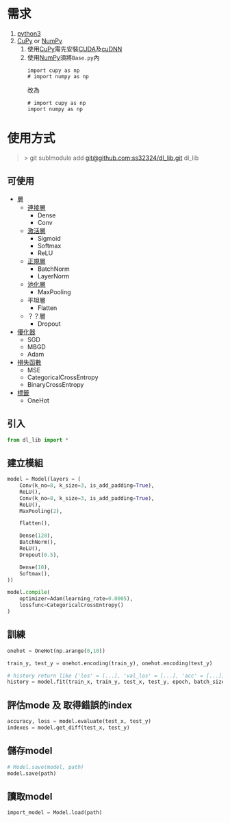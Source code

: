 # 需求
1. [python3](https://www.python.org/download/releases/3.0/)
2. [CuPy](https://cupy.chainer.org/) or [NumPy](https://numpy.org/)
    1. 使用[CuPy](https://cupy.chainer.org/)需先安裝[CUDA](https://developer.nvidia.com/cuda-downloads)及[cuDNN](https://developer.nvidia.com/cudnn)
    2. 使用[NumPy](https://numpy.org/)須將`Base.py`內
        ```
        import cupy as np
        # import numpy as np
        ```
        改為
        ```
        # import cupy as np
        import numpy as np
        ```


# 使用方式
> \> git sublmodule add [git@github.com:ss32324/dl_lib.git](https://github.com/ss32324/dl_lib) dl_lib

## 可使用
- [層](https://github.com/ss32324/dl_lib/blob/master/Layer.py)
    - [連接層](https://github.com/ss32324/dl_lib/blob/master/layer/FullyConnection.py)
        - Dense
        - Conv
    - [激活層](https://github.com/ss32324/dl_lib/blob/master/layer/Activation.py)
        - Sigmoid
        - Softmax
        - ReLU
    - [正規層](https://github.com/ss32324/dl_lib/blob/master/layer/Normalization.py)
        - BatchNorm
        - LayerNorm
    - [池化層](https://github.com/ss32324/dl_lib/blob/master/layer/Pool.py)
        - MaxPooling
    - 平坦層
        - Flatten
    - ？？層
        - Dropout
- [優化器](https://github.com/ss32324/dl_lib/blob/master/Optimizer.py)
    - SGD
    - MBGD
    - Adam
- [損失函數](https://github.com/ss32324/dl_lib/blob/master/LossFunc.py)
    - MSE
    - CategoricalCrossEntropy
    - BinaryCrossEntropy
- [標籤](https://github.com/ss32324/dl_lib/blob/master/PreData.py)
    - OneHot

## 引入
```python
from dl_lib import *
```

## 建立模組
```python
model = Model(layers = (
    Conv(k_no=8, k_size=3, is_add_padding=True),
    ReLU(),
    Conv(k_no=8, k_size=3, is_add_padding=True),
    ReLU(),
    MaxPooling(2),

    Flatten(),

    Dense(128),
    BatchNorm(),
    ReLU(),
    Dropout(0.5),

    Dense(10),
    Softmax(),
))

model.compile(
    optimizer=Adam(learning_rate=0.0005),
    lossfunc=CategoricalCrossEntropy()
)
```

## 訓練
```python
onehot = OneHot(np.arange(0,10))

train_y, test_y = onehot.encoding(train_y), onehot.encoding(test_y)

# history return like {'los' = [...], 'val_los' = [...], 'acc' = [...], 'val_acc' = [...]}
history = model.fit(train_x, train_y, test_x, test_y, epoch, batch_size, clean_opt)
```


## 評估mode 及 取得錯誤的index
```python
accuracy, loss = model.evaluate(test_x, test_y)
indexes = model.get_diff(test_x, test_y)
```

## 儲存model
```python
# Model.save(model, path)
model.save(path)
```

## 讀取model
```python
import_model = Model.load(path)
```





